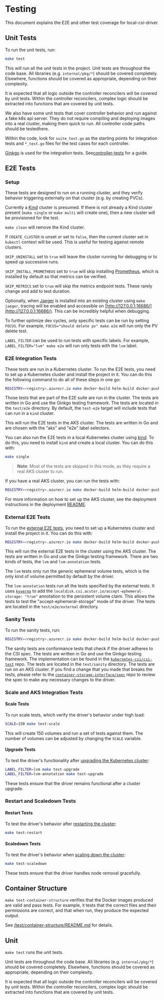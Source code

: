 # Testing

This document explains the E2E and other test coverage for local-csi-driver.

## Unit Tests

To run the unit tests, run:

```sh
make test
```

This will run all the unit tests in the project. Unit tests are throughout the
code base. All libraries (e.g. `internal/pkg/*`) should be covered completely.
Elsewhere, functions should be covered as appropriate, depending on their
complexity.

It is expected that all logic outside the controller reconcilers will be covered
by unit tests. Within the controller reconcilers, complex logic should be
extracted into functions that are covered by unit tests.

We also have some unit tests that cover controller behavior and run against a
fake k8s api server. They do not require compiling and deploying images into a
real cluster, making them quick to run. All controller code paths should be
testedhere.

Within the code, look for `suite_test.go` as the starting points for
integration tests and `*_test.go` files for the test cases for each controller.

[Ginkgo][ginkgo] is used for the integration tests.
See[controller-tests](https://book.kubebuilder.io/cronjob-tutorial/writing-tests)
for a guide.

## E2E Tests

### Setup

These tests are designed to run on a running cluster, and they verify behavior
triggering externally on that cluster (e.g. by creating PVCs).

Currently a [Kind][kind] cluster is presumed. If there is not already a Kind
cluster present (`make single` or `make multi` will create one), then a new
cluster will be provisioned for the test.

`make clean` will remove the Kind cluster.

If `CREATE_CLUSTER` is unset  or set to `false`, then the current cluster set in
`kubectl` context will be used. This is useful for testing against remote
clusters.

`SKIP_UNINSTALL` set to `true` will leave the cluster running for debugging or
to speed up successive runs.

`SKIP_INSTALL_PROMETHEUS` set to `true` will skip installing
[Prometheus][prometheus], which is installed by default so that metrics can be
verified.

`SKIP_METRICS` set to `true` will skip the metrics endpoint tests. These rarely
change and add to test duration.

Optionally, when [Jaeger][jaeger] is installed into an existing cluster using
`make jaeger`, tracing will be enabled and accessible on
[http://127.0.0.1:16686/](http://127.0.0.1:16686/). This can be incredibly
helpful when debugging.

To further optimize dev cycles, only specific tests can be run by setting
`FOCUS`. For example, `FOCUS="should delete pv" make e2e` will run only the PV
delete test.

`LABEL_FILTER` can be used to run tests with specific labels. For example,
`LABEL_FILTER="lvm" make e2e` will run only tests with the `lvm` label.

### E2E Integration Tests

These tests are run in a Kubernetes cluster. To run the E2E tests, you need to
set up a Kubernetes cluster and install the project in it. You can do this the
following command to do all of these steps in one go:

```sh
REGISTRY=<registry>.azurecr.io make docker-build helm-build docker-push helm-push test-e2e
```

Those tests that are part of the E2E suite are run in the cluster. The tests are
written in Go and use the Ginkgo testing framework. The tests are located in the
`test/e2e` directory. By default, the `test-e2e` target will include tests that
can run in a `kind` cluster.

This will run the E2E tests in the AKS cluster. The tests are written in Go and
are chosen with the "aks" and "e2e" label selectors.

You can also run the E2E tests in a local Kubernetes cluster using
[kind](https://kind.sigs.k8s.io/). To do this, you need to install `kind` and
create a local cluster. You can do this with:

```sh
make single
```

> **Note**: Most of the tests are skipped in this mode, as they require a real
AKS cluster to run.

If you have a real AKS cluster, you can run the
tests with:

```sh
REGISTRY=<registry>.azurecr.io make docker-build helm-build docker-push helm-push test-e2e-aks
```

For more information on how to set up the AKS cluster, see the deployment
instructions in the deployment [README](../deployment/README.md).

### External E2E Tests

To run the [external E2E tests](https://github.com/kubernetes/kubernetes/tree/master/test/e2e/storage/external),
you need to set up a Kubernetes cluster and install the project in it. You can
do this with:

```sh
REGISTRY=<registry>.azurecr.io make docker-build helm-build docker-push helm-push test-e2e-aks
```

This will run the external E2E tests in the cluster using the AKS cluster. The
tests are written in Go and use the Ginkgo testing framework. There are two
kinds of tests, the `lvm` and `lvm-annotation` tests.

The `lvm` tests only run the generic ephemeral volume tests, which is the only
kind of volume permitted by default by the driver.

The `lvm-annotation` tests run all the tests specified by the external tests. It
uses [`kyverno`](https://github.com/kyverno/kyverno) to add the
`localdisk.csi.acstor.io/accept-ephemeral-storage: "true"` annotation to the
persistent volume claim. This allows the tests to test the
"accept-ephemeral-storage" mode of the driver. The tests are located in the
`test/e2e/external` directory.

### Sanity Tests

To run the sanity tests, run:

```sh
REGISTRY=<registry>.azurecr.io make docker-build helm-build docker-push helm-push test-sanity
```

The sanity tests are conformance tests that check if the driver adheres to the
CSI spec. The tests are written in Go and use the Ginkgo testing framework. The
implementation can be found in the
[`kubernetes-csi/csi-test`](https://github.com/kubernetes-csi/csi-test) repo.
The tests are located in the `test/sanity` directory. The tests are run on an
AKS cluster. If you find a change that you made that breaks the tests, please
refer to the
[`container-storage-interface/spec`](https://github.com/container-storage-interface/spec)
repo to review the spec to make any necessary changes to the driver.

### Scale and AKS Integration Tests

#### Scale Tests

To run scale tests, which verify the driver's behavior under high load:

```sh
SCALE=150 make test-scale
```

This will create 150 volumes and run a set of tests against them. The number
of volumes can be adjusted by changing the `SCALE` variable.

#### Upgrade Tests

To test the driver's functionality after [upgrading the Kubernetes
cluster](https://learn.microsoft.com/en-us/azure/aks/upgrade-aks-cluster?tabs=azure-cli):

```sh
LABEL_FILTER=lvm make test-upgrade
LABEL_FILTER=lvm-annotation make test-upgrade

```

These tests ensure that the driver remains functional after a cluster upgrade.

### Restart and Scaledown Tests

#### Restart Tests

To test the driver's behavior after [restarting the
cluster](https://learn.microsoft.com/en-us/azure/aks/start-stop-cluster?tabs=azure-cli):

```sh
make test-restart
```

#### Scaledown Tests

To test the driver's behavior when [scaling down the
cluster](https://learn.microsoft.com/en-us/azure/aks/scale-cluster?tabs=azure-cli):

```sh
make test-scaledown
```

These tests ensure that the driver handles node removal gracefully.

## Container Structure

`make test-container-structure` verifies that the Docker images produced are
valid and pass tests. For example, it tests that the correct files and their
permissions are correct, and that when run, they produce the expected output.

See [/test/container-structure/README.md](./container-structure/README.md)
for details.

## Unit

`make test` runs the unit tests.

Unit tests are throughout the code base. All libraries (e.g. `internal/pkg/*`)
should be covered completely. Elsewhere, functions should be covered as
appropriate, depending on their complexity.

It is expected that all logic outside the controller reconcilers will be covered
by unit tests. Within the controller reconcilers, complex logic should be
extracted into functions that are covered by unit tests.

[kind]: https://kind.sigs.k8s.io/
[ginkgo]: https://onsi.github.io/ginkgo/
[prometheus]: https://prometheus.io/
[jaeger]: https://www.jaegertracing.io/
